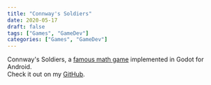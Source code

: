 ```yaml
---
title: "Connway's Soldiers"
date: 2020-05-17
draft: false
tags: ["Games", "GameDev"]
categories: ["Games", "GameDev"]
---
```


Connway's Soldiers, a [famous math game](https://en.wikipedia.org/wiki/Conway%27s_Soldiers) implemented in Godot for Android.  
Check it out on my [GitHub](https://github.com/GalileoCap/game_connways_soldiers).

